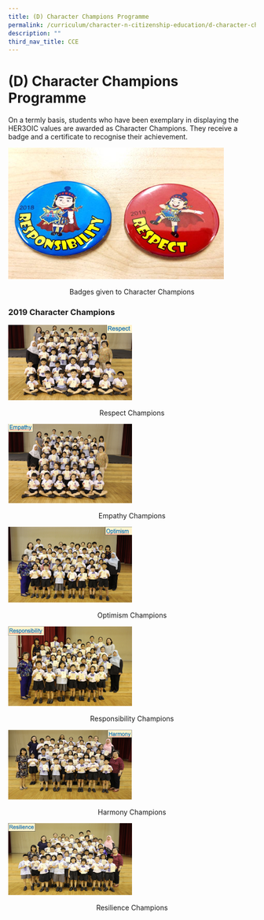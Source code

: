 ```yaml
---
title: (D) Character Champions Programme
permalink: /curriculum/character-n-citizenship-education/d-character-champions-programme
description: ""
third_nav_title: CCE
---
```

# **(D) Character Champions Programme**

On a termly basis, students who have been exemplary in displaying the HER3OIC values are awarded as Character Champions. They receive a badge and a certificate to recognise their achievement.

![](/images/Picture4.png)

<center>Badges given to Character Champions</center>

### 2019 Character Champions

<img src="/images/Picture5.png" 
     style="width:50%">
<center>Respect Champions</center>
	
<img src="/images/Picture13.png" 
     style="width:50%">
<center>Empathy Champions</center>

<img src="/images/Picture7.png" 
     style="width:50%">
<center>Optimism Champions</center>

<img src="/images/Picture8.png" 
     style="width:50%">
<center>Responsibility Champions</center>

<img src="/images/Picture9.png" 
     style="width:50%">
<center>Harmony Champions</center>

<img src="/images/Picture%2010.png" 
     style="width:50%">
<center>Resilience Champions</center>